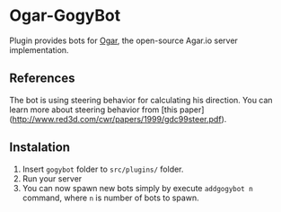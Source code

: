 # Ogar-GogyBot
Plugin provides bots for [Ogar](https://github.com/OgarProject/Ogar), the open-source Agar.io server implementation.

## References
The bot is using steering behavior for calculating his direction. You can learn more about steering behavior from [this paper]
(http://www.red3d.com/cwr/papers/1999/gdc99steer.pdf).

## Instalation
1. Insert `gogybot` folder to `src/plugins/` folder.
2. Run your server
3. You can now spawn new bots simply by execute `addgogybot n` command, where `n` is number of bots to spawn.